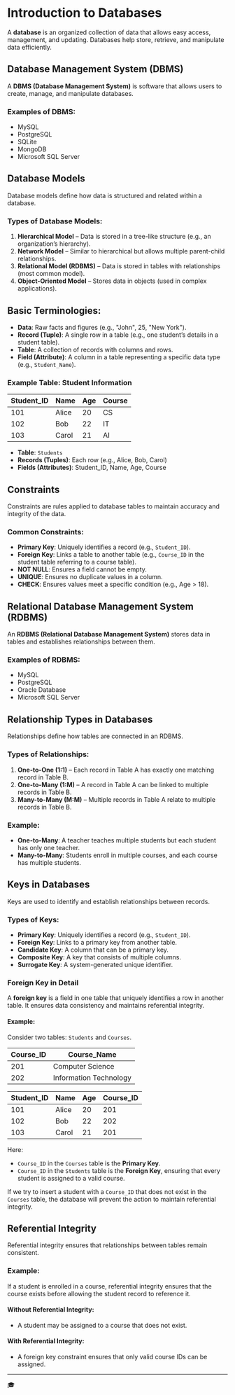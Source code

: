 # Introduction to Databases

A **database** is an organized collection of data that allows easy access, management, and updating. Databases help store, retrieve, and manipulate data efficiently.

## Database Management System (DBMS)
A **DBMS (Database Management System)** is software that allows users to create, manage, and manipulate databases.

### Examples of DBMS:
- MySQL
- PostgreSQL
- SQLite
- MongoDB
- Microsoft SQL Server

##  Database Models
Database models define how data is structured and related within a database.

### Types of Database Models:
1. **Hierarchical Model** – Data is stored in a tree-like structure (e.g., an organization’s hierarchy).
2. **Network Model** – Similar to hierarchical but allows multiple parent-child relationships.
3. **Relational Model (RDBMS)** – Data is stored in tables with relationships (most common model).
4. **Object-Oriented Model** – Stores data in objects (used in complex applications).


## Basic Terminologies:
- **Data**: Raw facts and figures (e.g., "John", 25, "New York").
- **Record (Tuple)**: A single row in a table (e.g., one student’s details in a student table).
- **Table**: A collection of records with columns and rows.
- **Field (Attribute)**: A column in a table representing a specific data type (e.g., `Student_Name`).

### Example Table: Student Information
| Student_ID | Name   | Age | Course  |
|------------|--------|-----|---------|
| 101        | Alice  | 20  | CS      |
| 102        | Bob    | 22  | IT      |
| 103        | Carol  | 21  | AI      |

- **Table**: `Students`
- **Records (Tuples)**: Each row (e.g., Alice, Bob, Carol)
- **Fields (Attributes)**: Student_ID, Name, Age, Course

## Constraints
Constraints are rules applied to database tables to maintain accuracy and integrity of the data.

### Common Constraints:
- **Primary Key**: Uniquely identifies a record (e.g., `Student_ID`).
- **Foreign Key**: Links a table to another table (e.g., `Course_ID` in the student table referring to a course table).
- **NOT NULL**: Ensures a field cannot be empty.
- **UNIQUE**: Ensures no duplicate values in a column.
- **CHECK**: Ensures values meet a specific condition (e.g., Age > 18).

##  Relational Database Management System (RDBMS)
An **RDBMS (Relational Database Management System)** stores data in tables and establishes relationships between them.

### Examples of RDBMS:
- MySQL
- PostgreSQL
- Oracle Database
- Microsoft SQL Server

##  Relationship Types in Databases
Relationships define how tables are connected in an RDBMS.

### Types of Relationships:
1. **One-to-One (1:1)** – Each record in Table A has exactly one matching record in Table B.
2. **One-to-Many (1:M)** – A record in Table A can be linked to multiple records in Table B.
3. **Many-to-Many (M:M)** – Multiple records in Table A relate to multiple records in Table B.

### Example:
- **One-to-Many**: A teacher teaches multiple students but each student has only one teacher.
- **Many-to-Many**: Students enroll in multiple courses, and each course has multiple students.

##  Keys in Databases
Keys are used to identify and establish relationships between records.

### Types of Keys:
- **Primary Key**: Uniquely identifies a record (e.g., `Student_ID`).
- **Foreign Key**: Links to a primary key from another table.
- **Candidate Key**: A column that can be a primary key.
- **Composite Key**: A key that consists of multiple columns.
- **Surrogate Key**: A system-generated unique identifier.

### Foreign Key in Detail
A **foreign key** is a field in one table that uniquely identifies a row in another table. It ensures data consistency and maintains referential integrity.

#### Example:
Consider two tables: `Students` and `Courses`.

| Course_ID | Course_Name |
|-----------|------------|
| 201       | Computer Science |
| 202       | Information Technology |

| Student_ID | Name   | Age | Course_ID |
|------------|--------|-----|----------|
| 101        | Alice  | 20  | 201      |
| 102        | Bob    | 22  | 202      |
| 103        | Carol  | 21  | 201      |

Here:
- `Course_ID` in the `Courses` table is the **Primary Key**.
- `Course_ID` in the `Students` table is the **Foreign Key**, ensuring that every student is assigned to a valid course.

If we try to insert a student with a `Course_ID` that does not exist in the `Courses` table, the database will prevent the action to maintain referential integrity.

## Referential Integrity
Referential integrity ensures that relationships between tables remain consistent.

### Example:
If a student is enrolled in a course, referential integrity ensures that the course exists before allowing the student record to reference it.

#### Without Referential Integrity:
- A student may be assigned to a course that does not exist.

#### With Referential Integrity:
- A foreign key constraint ensures that only valid course IDs can be assigned.

---

🎓

